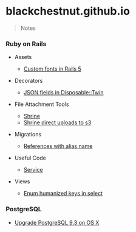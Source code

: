 # blackchestnut.github.io

> Notes

### Ruby on Rails
- Assets
  - [Custom fonts in Rails 5](https://github.com/blackchestnut/blackchestnut.github.io/issues/6)

- Decorators
  - [JSON fields in Disposable::Twin](https://github.com/blackchestnut/blackchestnut.github.io/issues/5)

- File Attachment Tools
  - [Shrine](https://github.com/blackchestnut/blackchestnut.github.io/issues/1)
  - [Shrine direct uploads to s3](https://github.com/blackchestnut/blackchestnut.github.io/issues/8)

- Migrations
  - [References with alias name](https://github.com/blackchestnut/blackchestnut.github.io/issues/3)

- Useful Code
  - [Service](https://github.com/blackchestnut/blackchestnut.github.io/issues/2)
  
- Views
  - [Enum humanized keys in select](https://github.com/blackchestnut/blackchestnut.github.io/issues/7)
  
### PostgreSQL

- [Upgrade PostgreSQL 9.3 on OS X](https://github.com/blackchestnut/blackchestnut.github.io/issues/4)
